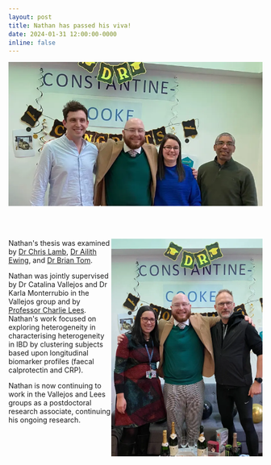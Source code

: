 ```yaml
---
layout: post
title: Nathan has passed his viva!
date: 2024-01-31 12:00:00-0000
inline: false
---
```


<img src = "/assets/img/news/nathan-viva-1-800.webp" width = "700px">

<br><br>

<img style = "float: right;" src = "/assets/img/news/nathan-viva-2-800.webp" width = "300px">


Nathan's thesis was examined by 
[Dr Chris Lamb](https://www.ncl.ac.uk/medical-sciences/people/profile/christopherlamb.html),
[Dr Ailith Ewing](https://www.ed.ac.uk/profile/dr-ailith-ewing), and 
[Dr Brian Tom](https://www.mrc-bsu.cam.ac.uk/people/in-alphabetical-order/t-to-z/brian-tom/). 

Nathan was jointly supervised by Dr Catalina Vallejos and Dr Karla Monterrubio
in the Vallejos group and by [Professor Charlie Lees](https://charlielees.com/).
Nathan's work focused on exploring heterogeneity in characterising heterogeneity in IBD by clustering
subjects based upon longitudinal biomarker profiles (faecal calprotectin and
CRP).

Nathan is now continuing to work in the Vallejos and Lees groups as a
postdoctoral research associate, continuing his ongoing research.

<br><br><br><br><br><br>

